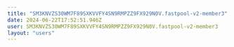 ```yaml
---
title: "SM3KNVZS30WM7F89SXKVVFY4SN9RMPZZ9FX929N0V.fastpool-v2-member3"
date: 2024-06-22T17:52:51.946Z
user: SM3KNVZS30WM7F89SXKVVFY4SN9RMPZZ9FX929N0V.fastpool-v2-member3
layout: "users"
---
```

    